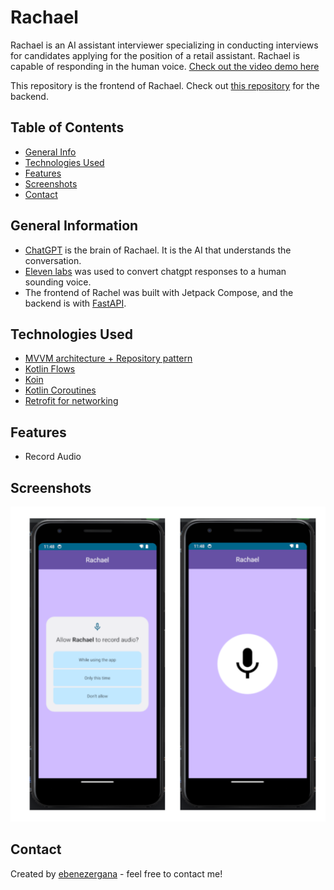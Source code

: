 # Rachael
Rachael is an AI assistant interviewer specializing in conducting interviews for candidates applying for the position of a retail assistant. 
Rachael is capable of responding in the human voice. 
[Check out the video demo here](https://share.descript.com/view/pFrgXxoBwBY)

This repository is the frontend of Rachael. 
Check out [this repository](https://github.com/Eben001/RachealChat-Backend) for the backend.

## Table of Contents
* [General Info](#general-information)
* [Technologies Used](#technologies-used)
* [Features](#features)
* [Screenshots](#screenshots)
* [Contact](#contact)



## General Information
- [ChatGPT](https://chat.openai.com/) is the brain of Rachael. It is the AI that understands the conversation.
- [Eleven labs](https://elevenlabs.io/) was used to convert chatgpt responses to a human sounding voice.  
- The frontend of Rachel was built with Jetpack Compose, and the backend is with [FastAPI](https://fastapi.tiangolo.com/).

## Technologies Used
- [MVVM architecture + Repository pattern](https://developer.android.com/codelabs/basic-android-kotlin-training-repository-pattern#0)
- [Kotlin Flows](https://developer.android.com/kotlin/flow)
- [Koin](https://insert-koin.io/docs/setup/koin/)
- [Kotlin Coroutines](https://developer.android.com/kotlin/coroutines)
- [Retrofit for networking](https://square.github.io/retrofit/)

## Features
- Record Audio

## Screenshots
<img src="app/src/main/java/com/gana/ebenezer/rachael/screenshot.png">

## Contact
Created by [ebenezergana](https://www.linkedin.com/in/ebenezergana/) - feel free to contact me!
